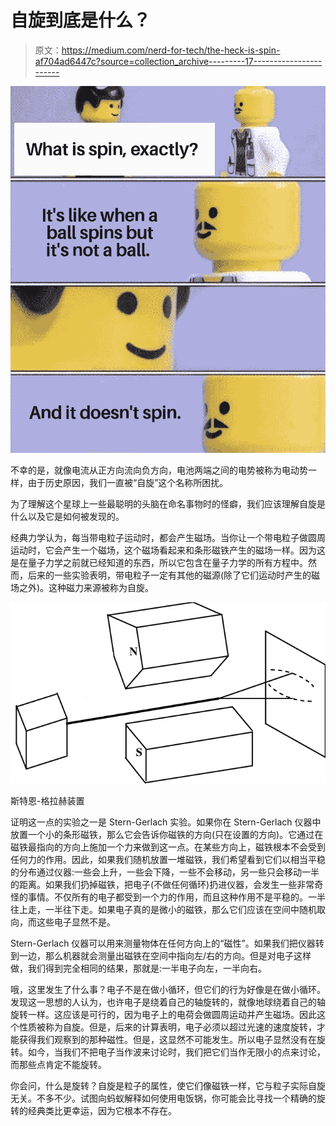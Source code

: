 # 自旋到底是什么？

> 原文：<https://medium.com/nerd-for-tech/the-heck-is-spin-af704ad6447c?source=collection_archive---------17----------------------->

![](img/fc0f7ff9da3d965d555ce55f99ae0e16.png)

不幸的是，就像电流从正方向流向负方向，电池两端之间的电势被称为电动势一样，由于历史原因，我们一直被“自旋”这个名称所困扰。

为了理解这个星球上一些最聪明的头脑在命名事物时的怪癖，我们应该理解自旋是什么以及它是如何被发现的。

经典力学认为，每当带电粒子运动时，都会产生磁场。当你让一个带电粒子做圆周运动时，它会产生一个磁场，这个磁场看起来和条形磁铁产生的磁场一样。因为这是在量子力学之前就已经知道的东西，所以它包含在量子力学的所有方程中。然而，后来的一些实验表明，带电粒子一定有其他的磁源(除了它们运动时产生的磁场之外)。这种磁力来源被称为自旋。

![](img/a514601e69c8a17d6862666ae3ec338c.png)

斯特恩-格拉赫装置

证明这一点的实验之一是 Stern-Gerlach 实验。如果你在 Stern-Gerlach 仪器中放置一个小的条形磁铁，那么它会告诉你磁铁的方向(只在设置的方向)。它通过在磁铁最指向的方向上施加一个力来做到这一点。在某些方向上，磁铁根本不会受到任何力的作用。因此，如果我们随机放置一堆磁铁，我们希望看到它们以相当平稳的分布通过仪器:一些会上升，一些会下降，一些不会移动，另一些只会移动一半的距离。如果我们扔掉磁铁，把电子(不做任何循环)扔进仪器，会发生一些非常奇怪的事情。不仅所有的电子都受到一个力的作用，而且这种作用不是平稳的。一半往上走，一半往下走。如果电子真的是微小的磁铁，那么它们应该在空间中随机取向，而这些电子显然不是。

Stern-Gerlach 仪器可以用来测量物体在任何方向上的“磁性”。如果我们把仪器转到一边，那么机器就会测量出磁铁在空间中指向左/右的方向。但是对电子这样做，我们得到完全相同的结果，那就是:一半电子向左，一半向右。

哦，这里发生了什么事？电子不是在做小循环，但它们的行为好像是在做小循环。发现这一思想的人认为，也许电子是绕着自己的轴旋转的，就像地球绕着自己的轴旋转一样。这应该是可行的，因为电子上的电荷会做圆周运动并产生磁场。因此这个性质被称为自旋。但是，后来的计算表明，电子必须以超过光速的速度旋转，才能获得我们观察到的那种磁性。但是，这显然不可能发生。所以电子显然没有在旋转。如今，当我们不把电子当作波来讨论时，我们把它们当作无限小的点来讨论，而那些点肯定不能旋转。

你会问，什么是旋转？自旋是粒子的属性，使它们像磁铁一样，它与粒子实际自旋无关。不多不少。试图向蚂蚁解释如何使用电饭锅，你可能会比寻找一个精确的旋转的经典类比更幸运，因为它根本不存在。